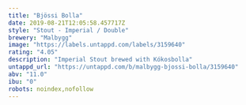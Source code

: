 ```yaml
---
title: "Bjössi Bolla"
date: 2019-08-21T12:05:58.457717Z
style: "Stout - Imperial / Double"
brewery: "Malbygg"
image: "https://labels.untappd.com/labels/3159640"
rating: "4.05"
description: "Imperial Stout brewed with Kókosbolla"
untappd_url: "https://untappd.com/b/malbygg-bjossi-bolla/3159640"
abv: "11.0"
ibu: "0"
robots: noindex,nofollow
---
```

